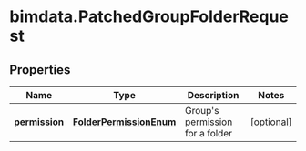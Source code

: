 # bimdata.PatchedGroupFolderRequest

## Properties

Name | Type | Description | Notes
------------ | ------------- | ------------- | -------------
**permission** | [**FolderPermissionEnum**](FolderPermissionEnum.md) | Group&#39;s permission for a folder | [optional] 


